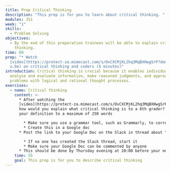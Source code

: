 ```yaml
---
title: Prep Critical Thinking
description: "This prep is for you to learn about critical thinking. "
modules: JS1
week: "1"
skills:
  - Problem Solving
objectives:
  - By the end of this preparation trainees will be able to explain critical
    thinking.
time: 60
prep: "* Watch
  [video](https://protect-za.mimecast.com/s/OvCXCMjKL2hq3MqBXHwgSrP?domain=yout\
  u.be) on critical thinking and coders (5 minutes)"
introduction: Critical thinking is crucial because it enables individuals to
  analyse and evaluate information, make reasoned judgments, and approach
  problems with logical and rational thought processes.
exercises:
  - name: Critical thinking
    content: >-
      * A﻿fter watching the
      [video](https://protect-za.mimecast.com/s/OvCXCMjKL2hq3MqBXHwgSrP?domain=youtu.be),
      how would you explain what critical thinking is to a 6th grader? Write out
      your definition to a maximum of 250 words

        * M﻿ake sure you use a grammar tool, such as Grammarly, to correct your English
        * C﻿reate this in a Google doc
      * P﻿ost the link to your Google Doc on the Slack in thread about "Critical Thinking" 

        * I﻿f no one has created the Slack thread, start it
        * M﻿ake sure your Google Doc can be commented by anyone
      * This should be done by Thursday evening at 20:00 before your next class
    time: 55
    goal: This prep is for you to describe critical thinking
---
```

